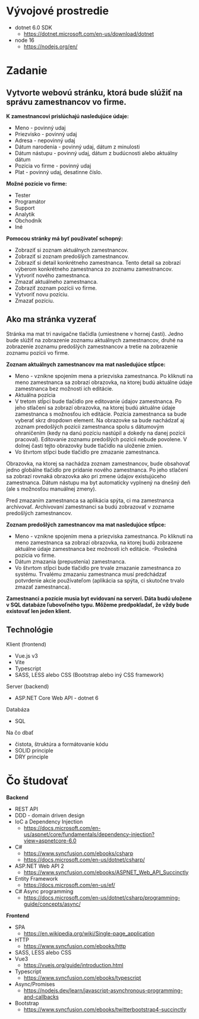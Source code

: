 # Vývojové prostredie

-   dotnet 6.0 SDK
    -   https://dotnet.microsoft.com/en-us/download/dotnet
-   node 16
    -   https://nodejs.org/en/

# Zadanie

## Vytvorte webovú stránku, ktorá bude slúžiť na správu zamestnancov vo firme.

**K zamestnancovi prislúchajú nasledujúce údaje:**

-   Meno - povinný udaj
-   Priezvisko - povinný udaj
-   Adresa - nepovinný udaj
-   Dátum narodenia - povinný udaj, dátum z minulosti
-   Dátum nástupu - povinný udaj, dátum z budúcnosti alebo aktuálny dátum
-   Pozícia vo firme - povinný udaj
-   Plat - povinný udaj, desatinne číslo.

**Možné pozície vo firme:**

-   Tester
-   Programátor
-   Support
-   Analytik
-   Obchodník
-   Iné

**Pomocou stránky má byť používateľ schopný:**

-   Zobraziť si zoznam aktuálnych zamestnancov.
-   Zobraziť si zoznam predošlých zamestnancov.
-   Zobraziť si detail konkrétneho zamestnanca. Tento detail sa zobrazí výberom konkrétneho zamestnanca zo zoznamu zamestnancov.
-   Vytvoriť nového zamestnanca.
-   Zmazať aktuálneho zamestnanca.
-   Zobraziť zoznam pozícii vo firme.
-   Vytvoriť novu pozíciu.
-   Zmazať pozíciu.

## Ako ma stránka vyzerať

Stránka ma mat tri navigačne tlačidla (umiestnene v hornej časti). Jedno bude slúžiť na zobrazenie zoznamu aktuálnych zamestnancov, druhé na zobrazenie zoznamu predošlých zamestnancov a tretie na zobrazenie zoznamu pozícii vo firme.

**Zoznam aktuálnych zamestnancov ma mat nasledujúce stĺpce:**

-   Meno - vznikne spojením mena a priezviska zamestnanca. Po kliknutí na meno zamestnanca sa zobrazí obrazovka, na ktorej budú aktuálne údaje zamestnanca bez možnosti ich editácie.
-   Aktuálna pozícia
-   V tretom stĺpci bude tlačidlo pre editovanie údajov zamestnanca. Po jeho stlačení sa zobrazí obrazovka, na ktorej budú aktuálne údaje zamestnanca s možnosťou ich editácie. Pozícia zamestnanca sa bude vyberať skrz dropdown element. Na obrazovke sa bude nachádzať aj zoznam predošlých pozícii zamestnanca spolu s dátumovým ohraničením (kedy na danú pozíciu nastúpil a dokedy na danej pozícii pracoval). Editovanie zoznamu predošlých pozícii nebude povolene. V dolnej časti tejto obrazovky bude tlačidlo na uloženie zmien.
-   Vo štvrtom stĺpci bude tlačidlo pre zmazanie zamestnanca.

Obrazovka, na ktorej sa nachádza zoznam zamestnancov, bude obsahovať jedno globálne tlačidlo pre pridanie nového zamestnanca. Po jeho stlačení sa zobrazí rovnaká obrazovka ako pri zmene údajov existujúceho zamestnanca. Dátum nástupu ma byt automaticky vyplnený na dnešný deň (ale s možnosťou manuálnej zmeny).

Pred zmazaním zamestnanca sa aplikácia spýta, ci ma zamestnanca archivovať. Archivovaní zamestnanci sa budú zobrazovať v zozname predošlých zamestnancov.

**Zoznam predošlých zamestnancov ma mat nasledujúce stĺpce:**

-   Meno - vznikne spojením mena a priezviska zamestnanca. Po kliknutí na meno zamestnanca sa zobrazí obrazovka, na ktorej budú zobrazene aktuálne údaje zamestnanca bez možnosti ich editácie.
    -Posledná pozícia vo firme.
-   Dátum zmazania (prepustenia) zamestnanca.
-   Vo štvrtom stĺpci bude tlačidlo pre trvale zmazanie zamestnanca zo systému. Trvalému zmazaniu zamestnanca musí predchádzať potvrdenie akcie používateľom (aplikácia sa spýta, ci skutočne trvalo zmazať zamestnanca).

**Zamestnanci a pozície musia byt evidovaní na serveri. Dáta budú uložene v SQL databáze ľubovoľného typu. Môžeme predpokladať, že vždy bude existovať len jeden klient.**

## Technológie

Klient (frontend)

-   Vue.js v3
-   Vite
-   Typescript
-   SASS, LESS alebo CSS (Bootstrap alebo iný CSS framework)

Server (backend)

-   ASP.NET Core Web API - dotnet 6

Databáza

-   SQL

Na čo dbať

-   čistota, štruktúra a formátovanie kódu
-   SOLID principle
-   DRY principle

# Čo študovať

**Backend**

-   REST API
-   DDD - domain driven design
-   IoC a Dependency Injection
    -   https://docs.microsoft.com/en-us/aspnet/core/fundamentals/dependency-injection?view=aspnetcore-6.0
-   C#
    -   https://www.syncfusion.com/ebooks/csharp
    -   https://docs.microsoft.com/en-us/dotnet/csharp/
-   ASP.NET Web API 2
    -   https://www.syncfusion.com/ebooks/ASPNET_Web_API_Succinctly
-   Entity Framework
    -   https://docs.microsoft.com/en-us/ef/
-   C# Async programming
    -   https://docs.microsoft.com/en-us/dotnet/csharp/programming-guide/concepts/async/

**Frontend**

-   SPA
    -   https://en.wikipedia.org/wiki/Single-page_application
-   HTTP
    -   https://www.syncfusion.com/ebooks/http
-   SASS, LESS alebo CSS
-   Vue3
    -   https://vuejs.org/guide/introduction.html
-   Typescript
    -   https://www.syncfusion.com/ebooks/typescript
-   Async/Promises
    -   https://nodejs.dev/learn/javascript-asynchronous-programming-and-callbacks
-   Bootstrap
    -   https://www.syncfusion.com/ebooks/twitterbootstrap4-succinctly
